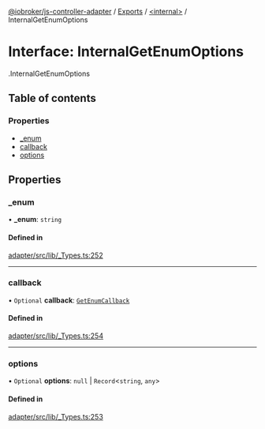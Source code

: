 [@iobroker/js-controller-adapter](../README.md) / [Exports](../modules.md) / [<internal\>](../modules/internal_.md) / InternalGetEnumOptions

# Interface: InternalGetEnumOptions

[<internal>](../modules/internal_.md).InternalGetEnumOptions

## Table of contents

### Properties

- [\_enum](internal_.InternalGetEnumOptions.md#_enum)
- [callback](internal_.InternalGetEnumOptions.md#callback)
- [options](internal_.InternalGetEnumOptions.md#options)

## Properties

### \_enum

• **\_enum**: `string`

#### Defined in

[adapter/src/lib/_Types.ts:252](https://github.com/ioBroker/ioBroker.js-controller/blob/180be0b1/packages/adapter/src/lib/_Types.ts#L252)

___

### callback

• `Optional` **callback**: [`GetEnumCallback`](../modules/internal_.md#getenumcallback)

#### Defined in

[adapter/src/lib/_Types.ts:254](https://github.com/ioBroker/ioBroker.js-controller/blob/180be0b1/packages/adapter/src/lib/_Types.ts#L254)

___

### options

• `Optional` **options**: ``null`` \| `Record`<`string`, `any`\>

#### Defined in

[adapter/src/lib/_Types.ts:253](https://github.com/ioBroker/ioBroker.js-controller/blob/180be0b1/packages/adapter/src/lib/_Types.ts#L253)
